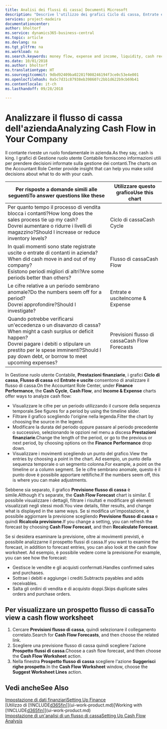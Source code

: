 ```yaml
---
title: Analisi dei flussi di cassa| Documenti Microsoft
description: "Descrive l'utilizzo dei grafici Ciclo di cassa, Entrate e uscite, Flusso di cassa e Previsione flusso di cassa per analizzare i flussi di denaro passati e futuri in entrata e in uscita dalla società."
services: project-madeira
documentationcenter: 
author: bholtorf
ms.service: dynamics365-business-central
ms.topic: article
ms.devlang: na
ms.tgt_pltfrm: na
ms.workload: na
ms.search.keywords: money flow, expense and income, liquidity, cash receipts minus cash payments, Cartera
ms.date: 10/01/2018
ms.author: bholtorf
ms.translationtype: HT
ms.sourcegitcommit: 9dbd92409ba02281f008246194f3ce0c53e4e001
ms.openlocfilehash: 0a5c7d31c87938eb398607c2bb1d622b9cb69b41
ms.contentlocale: it-ch
ms.lasthandoff: 09/28/2018

---
```

# <a name="analyzing-cash-flow-in-your-company"></a><span data-ttu-id="704b7-103">Analizzare il flusso di cassa dell'azienda</span><span class="sxs-lookup"><span data-stu-id="704b7-103">Analyzing Cash Flow in Your Company</span></span>
<span data-ttu-id="704b7-104">Il contante riveste un ruolo fondamentale in azienda.</span><span class="sxs-lookup"><span data-stu-id="704b7-104">As they say, cash is king.</span></span> <span data-ttu-id="704b7-105">I grafici di Gestione ruolo utente Contabile forniscono informazioni utili per prendere decisioni informate sulla gestione dei contanti.</span><span class="sxs-lookup"><span data-stu-id="704b7-105">The charts on the Accountant Role Center provide insight that can help you make solid decisions about what to do with your cash.</span></span>  

| <span data-ttu-id="704b7-106">Per risposte a domande simili alle seguenti</span><span class="sxs-lookup"><span data-stu-id="704b7-106">To answer questions like these</span></span> | <span data-ttu-id="704b7-107">Utilizzare questo grafico</span><span class="sxs-lookup"><span data-stu-id="704b7-107">Use this chart</span></span> |
| --- | --- |
| <span data-ttu-id="704b7-108">Per quanto tempo il processo di vendita blocca i contanti?</span><span class="sxs-lookup"><span data-stu-id="704b7-108">How long does the sales process tie up my cash?</span></span></br> <span data-ttu-id="704b7-109">Dovrei aumentare o ridurre i livelli di magazzino?</span><span class="sxs-lookup"><span data-stu-id="704b7-109">Should I increase or reduce inventory levels?</span></span> |<span data-ttu-id="704b7-110">Ciclo di cassa</span><span class="sxs-lookup"><span data-stu-id="704b7-110">Cash Cycle</span></span> |
| <span data-ttu-id="704b7-111">In quali momenti sono state registrate uscite o entrate di contanti in azienda?</span><span class="sxs-lookup"><span data-stu-id="704b7-111">When did cash move in and out of my company?</span></span></br> <span data-ttu-id="704b7-112">Esistono periodi migliori di altri?</span><span class="sxs-lookup"><span data-stu-id="704b7-112">Are some periods better than others?</span></span> |<span data-ttu-id="704b7-113">Flusso di cassa</span><span class="sxs-lookup"><span data-stu-id="704b7-113">Cash Flow</span></span> |
| <span data-ttu-id="704b7-114">Le cifre relative a un periodo sembrano anomale?</span><span class="sxs-lookup"><span data-stu-id="704b7-114">Do the numbers seem off for a period?</span></span></br> <span data-ttu-id="704b7-115">Dovrei approfondire?</span><span class="sxs-lookup"><span data-stu-id="704b7-115">Should I investigate?</span></span> |<span data-ttu-id="704b7-116">Entrate e uscite</span><span class="sxs-lookup"><span data-stu-id="704b7-116">Income & Expense</span></span> |
| <span data-ttu-id="704b7-117">Quando potrebbe verificarsi un'eccedenza o un disavanzo di cassa?</span><span class="sxs-lookup"><span data-stu-id="704b7-117">When might a cash surplus or deficit happen?</span></span></br> <span data-ttu-id="704b7-118">Dovrei pagare i debiti o stipulare un prestito per le spese imminenti?</span><span class="sxs-lookup"><span data-stu-id="704b7-118">Should I pay down debt, or borrow to meet upcoming expenses?</span></span> |<span data-ttu-id="704b7-119">Previsioni flusso di cassa</span><span class="sxs-lookup"><span data-stu-id="704b7-119">Cash Flow Forecasts</span></span> |

<span data-ttu-id="704b7-120">In Gestione ruolo utente Contabile, **Prestazioni finanziarie**, i grafici **Ciclo di cassa**, **Flusso di cassa** ed **Entrate e uscite** consentono di analizzare il flusso di cassa.</span><span class="sxs-lookup"><span data-stu-id="704b7-120">On the Accountant Role Center, under **Finance Performance**, the **Cash Cycle**, **Cash Flow**, and **Income & Expense** charts offer ways to analyze cash flow:</span></span>  

* <span data-ttu-id="704b7-121">Visualizzare le cifre per un periodo utilizzando il cursore della sequenza temporale.</span><span class="sxs-lookup"><span data-stu-id="704b7-121">See figures for a period by using the timeline slider.</span></span>  
* <span data-ttu-id="704b7-122">Filtrare il grafico scegliendo l'origine nella legenda.</span><span class="sxs-lookup"><span data-stu-id="704b7-122">Filter the chart by choosing the source in the legend.</span></span>  
* <span data-ttu-id="704b7-123">Modificare la durata del periodo oppure passare al periodo precedente o successivo, selezionando le opzioni nel menu a discesa **Prestazioni finanziarie**.</span><span class="sxs-lookup"><span data-stu-id="704b7-123">Change the length of the period, or go to the previous or next period, by choosing options on the **Finance Performance** drop down.</span></span>  
* <span data-ttu-id="704b7-124">Visualizzare i movimenti scegliendo un punto del grafico.</span><span class="sxs-lookup"><span data-stu-id="704b7-124">View the entries by choosing a point in the chart.</span></span> <span data-ttu-id="704b7-125">Ad esempio, un punto della sequenza temporale o un segmento colonna.</span><span class="sxs-lookup"><span data-stu-id="704b7-125">For example, a point on the timeline or a column segment.</span></span> <span data-ttu-id="704b7-126">Se le cifre sembrano anomale, questo è il punto dove è possibile apportare rettifiche.</span><span class="sxs-lookup"><span data-stu-id="704b7-126">If the numbers seem off, this is where you can make adjustments.</span></span>  

<span data-ttu-id="704b7-127">Sebbene sia separato, il grafico **Previsione flusso di cassa** è simile.</span><span class="sxs-lookup"><span data-stu-id="704b7-127">Although it's separate, the **Cash Flow Forecast** chart is similar.</span></span> <span data-ttu-id="704b7-128">È possibile visualizzare i dettagli, filtrare i risultati e modificare gli elementi visualizzati negli stessi modi.</span><span class="sxs-lookup"><span data-stu-id="704b7-128">You view details, filter results, and change what is displayed in the same ways.</span></span> <span data-ttu-id="704b7-129">Se si modifica un'impostazione, è possibile aggiornare la previsione scegliendo **Previsione flusso di cassa** e quindi **Ricalcola previsione**.</span><span class="sxs-lookup"><span data-stu-id="704b7-129">If you change a setting, you can refresh the forecast by choosing **Cash Flow Forecast**, and then **Recalculate Forecast**.</span></span>

<span data-ttu-id="704b7-130">Se si desidera esaminare la previsione, oltre ai movimenti previsti, è possibile analizzarne il prospetto flussi di cassa.</span><span class="sxs-lookup"><span data-stu-id="704b7-130">If you want to examine the forecast, in addition to forecast entries, you can also look at the cash flow worksheet.</span></span> <span data-ttu-id="704b7-131">Ad esempio, è possibile vedere come la previsione:</span><span class="sxs-lookup"><span data-stu-id="704b7-131">For example, you can see how the forecast:</span></span>

* <span data-ttu-id="704b7-132">Gestisce le vendite e gli acquisti confermati.</span><span class="sxs-lookup"><span data-stu-id="704b7-132">Handles confirmed sales and purchases.</span></span>  
* <span data-ttu-id="704b7-133">Sottrae i debiti e aggiunge i crediti.</span><span class="sxs-lookup"><span data-stu-id="704b7-133">Subtracts payables and adds receivables.</span></span>  
* <span data-ttu-id="704b7-134">Salta gli ordini di vendita e di acquisto doppi.</span><span class="sxs-lookup"><span data-stu-id="704b7-134">Skips duplicate sales orders and purchase orders.</span></span>  

## <a name="to-view-a-cash-flow-worksheet"></a><span data-ttu-id="704b7-135">Per visualizzare un prospetto flusso di cassa</span><span class="sxs-lookup"><span data-stu-id="704b7-135">To view a cash flow worksheet</span></span>
1. <span data-ttu-id="704b7-136">Cercare **Previsioni flusso di cassa**, quindi selezionare il collegamento correlato.</span><span class="sxs-lookup"><span data-stu-id="704b7-136">Search for **Cash Flow Forecasts**, and then choose the related link.</span></span>  
2. <span data-ttu-id="704b7-137">Scegliere una previsione flusso di cassa quindi scegliere l'azione **Prospetto flussi di cassa**.</span><span class="sxs-lookup"><span data-stu-id="704b7-137">Choose a cash flow forecast, and then choose the **Cash Flow Worksheet** action.</span></span>  
3. <span data-ttu-id="704b7-138">Nella finestra **Prospetto flusso di cassa** scegliere l'azione **Suggerisci righe prospetto**.</span><span class="sxs-lookup"><span data-stu-id="704b7-138">In the **Cash Flow Worksheet** window, choose the **Suggest Worksheet Lines** action.</span></span>  

## <a name="see-also"></a><span data-ttu-id="704b7-139">Vedi anche</span><span class="sxs-lookup"><span data-stu-id="704b7-139">See Also</span></span>
[<span data-ttu-id="704b7-140">Impostazione di dati finanziari</span><span class="sxs-lookup"><span data-stu-id="704b7-140">Setting Up Finance</span></span>](finance-setup-finance.md)  
<span data-ttu-id="704b7-141">[Utilizzo di [!INCLUDE[d365fin](includes/d365fin_md.md)]](ui-work-product.md)</span><span class="sxs-lookup"><span data-stu-id="704b7-141">[Working with [!INCLUDE[d365fin](includes/d365fin_md.md)]](ui-work-product.md)</span></span>  
[<span data-ttu-id="704b7-142">Impostazione di un'analisi di un flusso di cassa</span><span class="sxs-lookup"><span data-stu-id="704b7-142">Setting Up Cash Flow Analysis</span></span>](finance-setup-cash-flow-analyses.md)  

